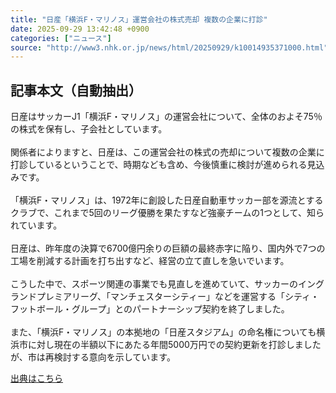```yaml
---
title: "日産「横浜F・マリノス」運営会社の株式売却 複数の企業に打診"
date: 2025-09-29 13:42:48 +0900
categories: ["ニュース"]
source: "http://www3.nhk.or.jp/news/html/20250929/k10014935371000.html"
---
```


## 記事本文（自動抽出）
<div><div class="body-text">
										<p>日産はサッカーJ1「横浜F・マリノス」の運営会社について、全体のおよそ75％の株式を保有し、子会社としています。<br><br>関係者によりますと、日産は、この運営会社の株式の売却について複数の企業に打診しているということで、時期なども含め、今後慎重に検討が進められる見込みです。<br><br>「横浜F・マリノス」は、1972年に創設した日産自動車サッカー部を源流とするクラブで、これまで5回のリーグ優勝を果たすなど強豪チームの1つとして、知られています。<br><br>日産は、昨年度の決算で6700億円余りの巨額の最終赤字に陥り、国内外で7つの工場を削減する計画を打ち出すなど、経営の立て直しを急いでいます。<br><br>こうした中で、スポーツ関連の事業でも見直しを進めていて、サッカーのイングランドプレミアリーグ、「マンチェスターシティー」などを運営する「シティ・フットボール・グループ」とのパートナーシップ契約を終了しました。<br><br>また、「横浜F・マリノス」の本拠地の「日産スタジアム」の命名権についても横浜市に対し現在の半額以下にあたる年間5000万円での契約更新を打診しましたが、市は再検討する意向を示しています。</p>
								</div>
							</div>

[出典はこちら](http://www3.nhk.or.jp/news/html/20250929/k10014935371000.html)
